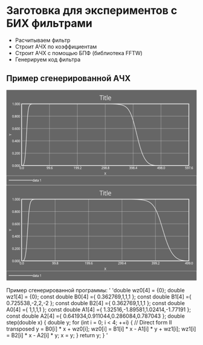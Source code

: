 # Заготовка для экспериментов с БИХ фильтрами

* Расчитываем фильтр
* Строит АЧХ по коэффициентам
* Строит АЧХ с помощью БПФ (библиотека FFTW)
* Генерируем код фильтра


## Пример сгенерированной АЧХ

![be.png](be.png) 

Пример сгенерированной программы:
'
'double wz0[4] = {0};
double wz1[4] = {0};
const double B0[4] ={ 0.362769,1,1,1 };
const double B1[4] ={ 0.725538,-2,2,-2 };
const double B2[4] ={ 0.362769,1,1,1 };
const double A0[4] ={ 1,1,1,1 };
const double A1[4] ={ 1.32516,-1.89581,1.02414,-1.77191 };
const double A2[4] ={ 0.641934,0.911044,0.286084,0.787043 };
double step(double x)
{
double y;
for (int i = 0; i < 4; ++i) {
// Direct form II transposed
y = B0[i] * x + wz0[i];
wz0[i] = B1[i] * x - A1[i] * y + wz1[i];
wz1[i] = B2[i] * x - A2[i] * y;
x = y;
}
return y;
}
'

